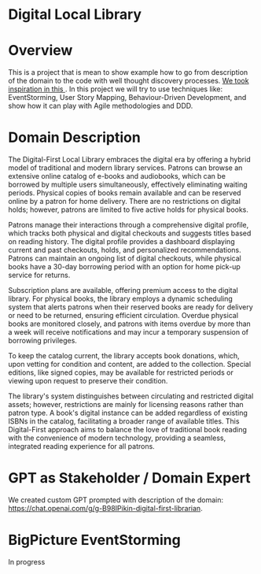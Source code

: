 # Digital Local Library

# Overview

This is a project that is mean to show example how to go from description of the domain to the code with well thought discovery processes.
[We took inspiration in this ](https://github.com/ddd-by-examples/library/tree/master#domain-description).
In this project we will try to use techniques like: EventStorming, User Story Mapping, Behaviour-Driven Development, and show how it can play with Agile methodologies and DDD.

# Domain Description

The Digital-First Local Library embraces the digital era by offering a hybrid model of traditional and modern library services.
Patrons can browse an extensive online catalog of e-books and audiobooks, which can be borrowed by multiple users simultaneously, effectively eliminating waiting periods.
Physical copies of books remain available and can be reserved online by a patron for home delivery. There are no restrictions on digital holds; however, patrons are limited to five active holds for physical books.

Patrons manage their interactions through a comprehensive digital profile, which tracks both physical and digital checkouts and suggests titles based on reading history.
The digital profile provides a dashboard displaying current and past checkouts, holds, and personalized recommendations.
Patrons can maintain an ongoing list of digital checkouts, while physical books have a 30-day borrowing period with an option for home pick-up service for returns.

Subscription plans are available, offering premium access to the digital library.
For physical books, the library employs a dynamic scheduling system that alerts patrons when their reserved books are ready for delivery or need to be returned, ensuring efficient circulation.
Overdue physical books are monitored closely, and patrons with items overdue by more than a week will receive notifications and may incur a temporary suspension of borrowing privileges.

To keep the catalog current, the library accepts book donations, which, upon vetting for condition and content, are added to the collection.
Special editions, like signed copies, may be available for restricted periods or viewing upon request to preserve their condition.

The library's system distinguishes between circulating and restricted digital assets; however, restrictions are mainly for licensing reasons rather than patron type.
A book's digital instance can be added regardless of existing ISBNs in the catalog, facilitating a broader range of available titles.
This Digital-First approach aims to balance the love of traditional book reading with the convenience of modern technology, providing a seamless, integrated reading experience for all patrons.

# GPT as Stakeholder / Domain Expert

We created custom GPT prompted with description of the domain: https://chat.openai.com/g/g-B98IPikin-digital-first-librarian.

# BigPicture EventStorming

In progress
